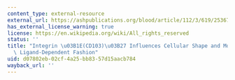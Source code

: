 ```yaml
---
content_type: external-resource
external_url: https://ashpublications.org/blood/article/112/3/619/25367/Integrin-E-CD103-7-influences-cellular-shape-and
has_external_license_warning: true
license: https://en.wikipedia.org/wiki/All_rights_reserved
status: ''
title: "Integrin \u03B1E(CD103)\u03B27 Influences Cellular Shape and Motility in a\
  \ Ligand-Dependent Fashion"
uid: d07802eb-02cf-4a25-bb83-57d15aacb784
wayback_url: ''
---
```

